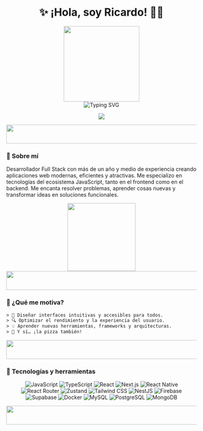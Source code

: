 <h1 align="center">✨ ¡Hola, soy Ricardo! 👨‍💻</h1>

<div align="center">
  <img src="https://media.giphy.com/media/QssGEmpkyEOhBCb7e1/giphy.gif?cid=ecf05e47cccnfsyz9fy37cbmojjme7hqcm4jbbosbx90diau&ep=v1_stickers_search&rid=giphy.gif&ct=s" height="200"/>
</div>

<div align="center">
  <img src="https://readme-typing-svg.herokuapp.com?font=Gloria+Hallelujah&size=30&duration=4000&pause=1000&color=009dc5&center=true&vCenter=true&width=770&lines=Desarrollador+Full+Stack+💻;Apasionado+por+la+tecnología+🚀;Siempre+aprendiendo+y+creando;¡Bienvenido+a+mi+perfil!" alt="Typing SVG" />
</div>

<p align="center">
  <a href="https://www.linkedin.com/in/ricardo-barrett-260a2a268/">
    <img src="https://img.shields.io/badge/LinkedIn-0077B5?style=for-the-badge&logo=linkedin&logoColor=white">
  </a>
</p>

<div align="left">
  <img src="https://media4.giphy.com/media/v1.Y2lkPTc5MGI3NjExdzRtN2ZoajU4djZpdnR5bHR3M2F0MG5qa3Z3c3kwcGFiaWd5eHFuaiZlcD12MV9pbnRlcm5hbF9naWZfYnlfaWQmY3Q9cw/GgYTQ414ptvoD0KBwS/giphy.gif" width="150%" height="50"/>
</div>

 ### 🧠 Sobre mí

Desarrollador Full Stack con más de un año y medio de experiencia creando aplicaciones web modernas, eficientes y atractivas. Me especializo en tecnologías del ecosistema JavaScript, tanto en el frontend como en el backend. Me encanta resolver problemas, aprender cosas nuevas y transformar ideas en soluciones funcionales.

<div align="center">
  <img src="https://media.giphy.com/media/jzuSsejVh8EYRfdOTz/giphy.gif?cid=ecf05e47wi9q9kk8974pvx6gzca4gn19zbporuzjv5l0tb4d&ep=v1_stickers_search&rid=giphy.gif&ct=s" height="180"/>
</div>

<div align="left">
  <img src="https://media4.giphy.com/media/v1.Y2lkPTc5MGI3NjExdzRtN2ZoajU4djZpdnR5bHR3M2F0MG5qa3Z3c3kwcGFiaWd5eHFuaiZlcD12MV9pbnRlcm5hbF9naWZfYnlfaWQmY3Q9cw/GgYTQ414ptvoD0KBwS/giphy.gif" width="150%" height="50"/>
</div>

### 🌱 ¿Qué me motiva?
```txt
> 🧩 Diseñar interfaces intuitivas y accesibles para todos.
> 🔍 Optimizar el rendimiento y la experiencia del usuario.
> 💡 Aprender nuevas herramientas, frameworks y arquitecturas.
> 🍕 Y sí… ¡la pizza también!
````
<div align="left">
  <img src="https://media4.giphy.com/media/v1.Y2lkPTc5MGI3NjExdzRtN2ZoajU4djZpdnR5bHR3M2F0MG5qa3Z3c3kwcGFiaWd5eHFuaiZlcD12MV9pbnRlcm5hbF9naWZfYnlfaWQmY3Q9cw/GgYTQ414ptvoD0KBwS/giphy.gif" width="150%" height="50"/>
</div>

### 🚀 Tecnologías y herramientas

<p align="center">
  <img src="https://img.shields.io/badge/JavaScript-F7DF1E?style=for-the-badge&logo=javascript&logoColor=black" alt="JavaScript">
  <img src="https://img.shields.io/badge/TypeScript-3178C6?style=for-the-badge&logo=typescript&logoColor=white" alt="TypeScript">
  <img src="https://img.shields.io/badge/React-20232A?style=for-the-badge&logo=react&logoColor=61DAFB" alt="React">
  <img src="https://img.shields.io/badge/Next.js-000000?style=for-the-badge&logo=nextdotjs&logoColor=white" alt="Next.js">
  <img src="https://img.shields.io/badge/React_Native-20232A?style=for-the-badge&logo=react&logoColor=61DAFB" alt="React Native">
  <img src="https://img.shields.io/badge/React_Router-CA4245?style=for-the-badge&logo=react-router&logoColor=white" alt="React Router">
  <img src="https://img.shields.io/badge/Zustand-000000?style=for-the-badge&logo=Zustand&logoColor=white" alt="Zustand">
  <img src="https://img.shields.io/badge/Tailwind_CSS-38B2AC?style=for-the-badge&logo=tailwind-css&logoColor=white" alt="Tailwind CSS">
  <img src="https://img.shields.io/badge/NestJS-E0234E?style=for-the-badge&logo=nestjs&logoColor=white" alt="NestJS">
  <img src="https://img.shields.io/badge/Firebase-FFCA28?style=for-the-badge&logo=firebase&logoColor=black" alt="Firebase">
  <img src="https://img.shields.io/badge/Supabase-3FCF8E?style=for-the-badge&logo=supabase&logoColor=white" alt="Supabase">
  <img src="https://img.shields.io/badge/Docker-2496ED?style=for-the-badge&logo=docker&logoColor=white" alt="Docker">
  <img src="https://img.shields.io/badge/MySQL-4479A1?style=for-the-badge&logo=mysql&logoColor=white" alt="MySQL">
  <img src="https://img.shields.io/badge/PostgreSQL-316192?style=for-the-badge&logo=postgresql&logoColor=white" alt="PostgreSQL">
  <img src="https://img.shields.io/badge/MongoDB-47A248?style=for-the-badge&logo=mongodb&logoColor=white" alt="MongoDB">
</p>

<div align="left">
  <img src="https://media4.giphy.com/media/v1.Y2lkPTc5MGI3NjExdzRtN2ZoajU4djZpdnR5bHR3M2F0MG5qa3Z3c3kwcGFiaWd5eHFuaiZlcD12MV9pbnRlcm5hbF9naWZfYnlfaWQmY3Q9cw/GgYTQ414ptvoD0KBwS/giphy.gif" width="150%" height="50"/>
</div>

